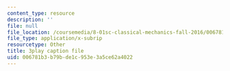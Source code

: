 ```yaml
---
content_type: resource
description: ''
file: null
file_location: /coursemedia/8-01sc-classical-mechanics-fall-2016/006781b3b79bde1c953e3a5ce62a4022_xxGA-7soXiw.srt
file_type: application/x-subrip
resourcetype: Other
title: 3play caption file
uid: 006781b3-b79b-de1c-953e-3a5ce62a4022
---
```

